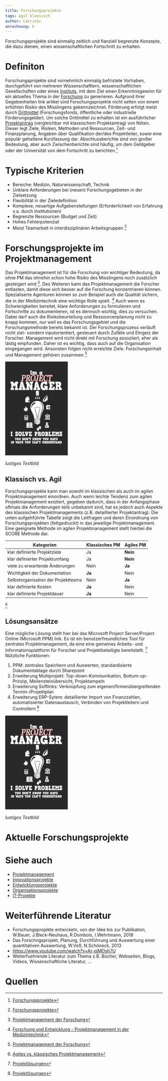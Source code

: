 ```yaml
---
title: Forschungsprojekte
tags: agil klassisch
author: CatrinSc
anrechnung: k
---
```


Forschungsprojekte sind einmalig zeitlich und fianziell begrenzte Konzepte, die dazu dienen, einen wissenschaftlichen Fortschritt zu erhalten.


# Definiton
Forschungsprojekte sind vornehmlich einmalig befristete Vorhaben, durchgeführt von mehreren Wissenschaftlern, wissenschaftlichen Gesellschaften oder eines [Instituts](https://de.wikipedia.org/wiki/Institut_(Organisation)), mit dem Ziel einen Erkenntnisgewinn für ein aktuelles Thema in der [Forschung](https://de.wikipedia.org/wiki/Forschung) zu generieren. Aufgrund ihrer Gegebenheiten link artikel sind Forschungsprojekte nicht selten von einem erhöhten Risiko des Misslingens gekennzeichnet. Förderung erfolgt meist durch [Drittmittel](https://de.wikipedia.org/wiki/Drittmittel) (Forschungsfonds, öffentliche oder industrielle Förderungsgelder). Um solche Drittmittel zu erhalten ist ein ausführlicher [Projektantrag](https://de.wikipedia.org/wiki/Projektantrag) (vergleichbar mit klassischem Projektantrag) von Nöten. Dieser legt Ziele, Risiken, Methoden und Ressourcen, Zeit- und Finanzplanung, Angaben über Qualifikation der/des Projektleiter, sowie eine populär gehaltene Kurzfassung dar. Abschlussberichte sind von großer Bedeutung, aber auch Zwischenberichte sind häufig, um dem Geldgeber oder der Universität von dem Fortschritt zu berichten.[^1]

# Typische Kriterien
* Bereiche: Medizin, Naturwissenschaft, Technik 
* Unklare Anforderungen bei (neuen) Forschungsgebieten in der Zielsetzung 
* Flexibilität in der Zieledefinition 
* Komplexe, neuartige Aufgabenstellungen (Erforderlichkeit von Erfahrung v.a. durch Institutionen) 
* Begrenzte Ressourcen (Budget und Zeit) 
* Hohes Fehlerpotenzial 
* Meist Teamarbeit in interdisziplinären Arbeitsgruppen [^1]

# Forschungsprojekte im Projektmanagement
Das Projektmanagement ist für die Forschung von wichtiger Bedeutung, da ohne PM das ohnehin schon hohe Risiko des Misslingens noch zusätzlich gesteigert wird [^2]. Des Weiteren kann das Projektmanagement die Forscher entlasten, damit diese sich besser auf die Forschung konzentrieren können. Spezialiserte Agenturen können so zum Beispiel auch die Qualität sichern, die in der Medizintechnik eine wichtige Rolle spielt. [^5] Auch wenn es Schwierigkeiten bereitet, klare Anforderungen zu formulieren und Fortschritte zu dokumentieren, ist es dennoch wichtig, dies zu versuchen. Dabei darf auch die Risikobeurteilung und Ressourcenplanung nicht zu knapp kommen, nur weil es das Forschungsgebiet und die Forschungsmethode bereits bekannt ist. Der Forschungsprozess verläuft nicht ziel- sondern inputorientiert, gesteuert durch Zufälle und Ehrgeiz der Forscher. Management wird nicht direkt mit Forschung assoziiert, eher als lästig empfunden. Daher ist es wichtig, dass auch auf die Organisation eingegangen wird. Ansonsten folgen nicht erreichte Ziele. Forschungsinhalt und Management gehören zusammen [^2]

![Beispielabbildung](Forschungsprojekte/test-file.jpg)

*lustiges Testbild*


## Klassisch vs. Agil
Forschungsprojekte kann man sowohl im klassischen als auch im agilen Projektmanagement einordnen. Auch wenn leichte Tendenz zum agilen Projektmanagement existiert, gegeben dadurch, dass in der Anfangsphase oftmals die Anforderungen teils unbekannt sind, hat es jedoch auch Aspekte des klassischen Projektmanagements (z.B. detaillierter Projektantrag). Die unten aufgehführte Tabelle zeigt die Leitfragen und deren Einordnung von Forschungsprojekten (fettgedruckt) in das jeweilige Projektmanagement. Eine geeignete Methode im agilen Projektmanagement stellt hierbei die SCORE Methode dar.


| Kategorien | Klassisches PM | Agiles PM |
| ------------- | ------------- | ------------- |
| klar definierte Projektziele | Ja | **Nein**  |
| klar definierter Projektumfang | Ja | **Nein** |
| viele zu erwartende Änderungen | Nein | **Ja**  |
| Wichtigkeit der Dokumentation | **Ja**  | Nein |
| Selbstorganisation der Projektteams | Nein  | **Ja** |
| klar definierte Kosten | **Ja**  | Nein |
| klar definierte Projektdauer | **Ja**  | Nein | 

[^3]


## Lösungsansätze
Eine mögliche Lösung stellt hier bei das Microsoft Project Server/Project Online (Microsoft PPM) link. Es ist ein benutzerfreundliches Tool für zentrales Projektmanagement, da eine eine gemeines Arbeits- und Informationsplattform für Forscher und Projektbeteiligte bereitstellt. [^4] 
Nützliche Funktionen:
1. PPM: zentrales Speichern und Auswerten, standardisierte Dokumentablage durch Sharepoint
2. Erweiterung Multiprojekt: Top-down-Kommunikation, Bottum-up-Prinzip, Meilensteinübersicht, Projektampeln
3. Erweiterung Softlinks: Verknüpfung zum eigenen/firmenübergreifenden Termin-/Projektplan
4. Erweiterung ERP-Sytem: detaillierter Import von Finanzzahlen, automatisierter Datenaustausch, Verbinden von Projektleitern und Controllern [^4]

![Beispielabbildung](Forschungsprojekte/test-file.jpg)

*lustiges Testbild*


# Aktuelle Forschungsprojekte

# Siehe auch

* [Projektmanagement](Projektmanagement.md)
* [Innovationsprojekte](Innovationsprojekte.md)
* [Entwicklungsprojekte](Entwicklungsprojekte.md)
* [Organisationsprojekte](Organisationsprojekte.md)
* [IT-Projekte](IT-Projekte.md)

# Weiterführende Literatur

* Forschungsprojekte entwickeln, von der Idee bis zur Publikation, W.Bauer, J.Bleck-Neuhaus, R.Dombois, I.Wehrtmann, 2018
* Das Forschngsprojekt, Planung, Durchführung und Auswertung einer quantitativen Auswertung, W.Voß, N.Schöneck, 2013
* https://www.youtube.com/watch?v=Ar-qjMOsh7U
* Weiterfuehrende Literatur zum Thema z.B. Bücher, Webseiten, Blogs, Videos, Wissenschaftliche Literatur, ...

# Quellen

[^1]: [Forschungsprojekte](https://de.wikipedia.org/wiki/Forschungsprojekt)
[^2]: [Projektmanagement der Forschung](https://www.projektmagazin.de/artikel/projektmanagement-der-forschung_6806)
[^3]: [Agiles vs. klassisches Projektmanagement](https://www.roth-institut.de/roth-wissens-journal/wissen-f%C3%BChrung/agiles-vs-klassisches-projektmanagement/)
[^4]: [Projektlösungen](https://www.theprojectgroup.com/de/ms-project-loesungen/projektmanagement-forschung)
[^5]: [Forschung und Entwicklung - Projektmanagement in der Medizintechnik](https://www.youtube.com/watch?v=6YxbcjEYUj0)
